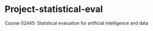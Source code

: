 # Project-statistical-eval
Course 02445: Statistical evaluation for artificial intelligence and data
